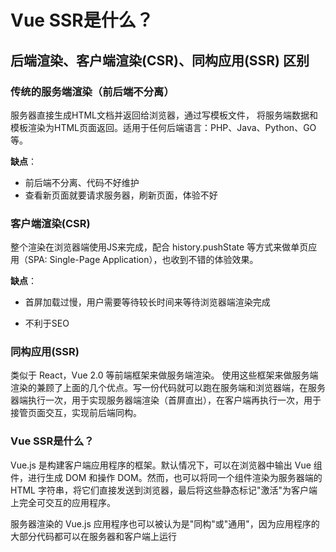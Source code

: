# Vue SSR是什么？


## 后端渲染、客户端渲染(CSR)、同构应用(SSR) 区别

### 传统的服务端渲染（前后端不分离）

服务器直接生成HTML文档并返回给浏览器，通过写模板文件， 将服务端数据和模板渲染为HTML页面返回。适用于任何后端语言：PHP、Java、Python、GO等。

**缺点**：
- 前后端不分离、代码不好维护
- 查看新页面就要请求服务器，刷新页面，体验不好

### 客户端渲染(CSR)

整个渲染在浏览器端使用JS来完成，配合 history.pushState 等方式来做单页应用（SPA: Single-Page Application），也收到不错的体验效果。

**缺点**：

- 首屏加载过慢，用户需要等待较长时间来等待浏览器端渲染完成

- 不利于SEO

### 同构应用(SSR)
类似于 React，Vue 2.0 等前端框架来做服务端渲染。 使用这些框架来做服务端渲染的兼顾了上面的几个优点。写一份代码就可以跑在服务端和浏览器端，在服务器端执行一次，用于实现服务器端渲染（首屏直出），在客户端再执行一次，用于接管页面交互，实现前后端同构。


### Vue SSR是什么？

Vue.js 是构建客户端应用程序的框架。默认情况下，可以在浏览器中输出 Vue 组件，进行生成 DOM 和操作 DOM。然而，也可以将同一个组件渲染为服务器端的 HTML 字符串，将它们直接发送到浏览器，最后将这些静态标记"激活"为客户端上完全可交互的应用程序。

服务器渲染的 Vue.js 应用程序也可以被认为是"同构"或"通用"，因为应用程序的大部分代码都可以在服务器和客户端上运行




